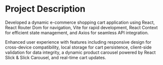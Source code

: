 # Project Description

Developed a dynamic e-commerce shopping cart application using React, React Router Dom for navigation, Vite for rapid development, React Context for efficient state management, and Axios for seamless API integration.

Enhanced user experience with features including responsive design for cross-device compatibility, local storage for cart persistence, client-side validation for data integrity, a dynamic product carousel powered by React Slick & Slick Carousel, and real-time cart updates.
